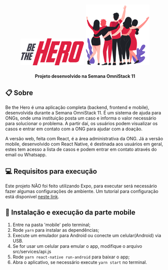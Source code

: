 <h1 align="center">
    <img alt="Logo Be the Hero" src=".github/logo.png" width="200px" />
    <img alt="Heroes" src=".github/heroes.png" width="200px" />
</h1>
<h4 align="center">
   Projeto desenvolvido na Semana OmniStack 11
</h4>

## 📋 Sobre

Be the Hero é uma aplicação completa (backend, frontend e mobile), desenvolvida durante a Semana OmniStack 11. É um sistema de ajuda para ONGs, onde uma instituição posta um caso e informa o valor necessário para solucionar o problema. A partir daí, os usuários podem visualizar os casos e entrar em contato com a ONG para ajudar com a doação.

A versão web, feita com React, é a área administrativa da ONG. Já a versão mobile, desenvolvido com React Native, é destinada aos usuários em geral, estes tem acesso a lista de casos e podem entrar em contato através do email ou Whatsapp.

## 💻 Requisitos para execução

Este projeto NÃO foi feito utilizando Expo, para executar será necessário fazer algumas configurações de ambiente. Um tutorial para configuração está disponivel [neste link](https://docs.rocketseat.dev/ambiente-react-native/introducao).

## 🚀 Instalação e execução da parte mobile

1. Entre na pasta 'mobile' pelo terminal;
2. Rode `yarn` para instalar as dependências;
3. Execute um emulador para Android ou conecte um celular(Android) via USB.
4. Se for usar um celular para emular o app, modifique o arquivo src/services/api.js
5. Rode `yarn react-native run-android` para baixar o app;
6. Abra o aplicativo, se necessário execute `yarn start` no terminal.
